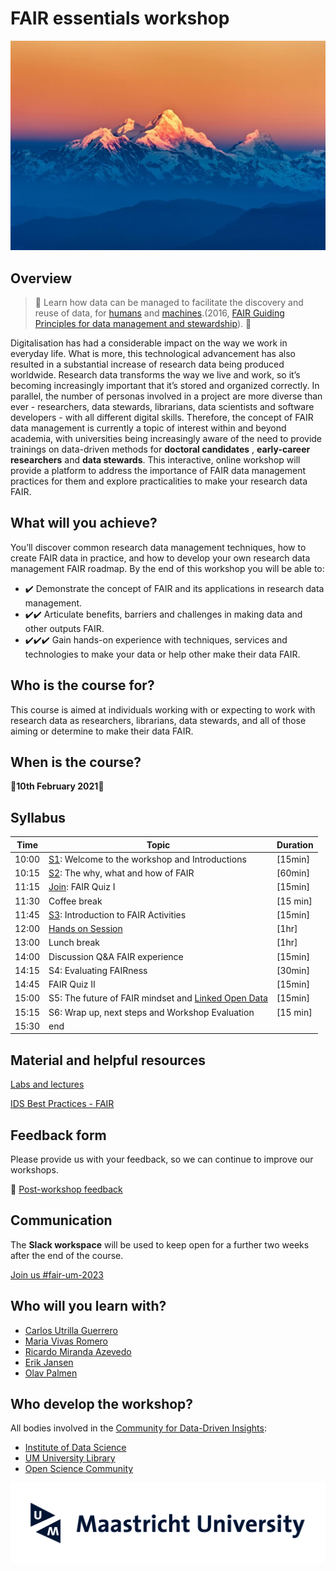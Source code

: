 # FAIR essentials workshop

<img src="img/fair.jpg" style="zoom:73%;" />

## Overview
> 📢 Learn how data can be managed to facilitate the discovery and reuse of data, for [humans](https://dbpedia.org/page/Human) and [machines](https://dbpedia.org/page/Machine).(2016, [FAIR Guiding Principles for data management and stewardship](https://www.nature.com/articles/sdata201618)). 📢

Digitalisation has had a considerable impact on the way we work in everyday life. What is more, this technological advancement has also resulted in a substantial increase of research data being produced worldwide. Research data transforms the way we live and work, so it’s becoming increasingly important that it’s stored and organized correctly. In parallel, the number of personas involved in a project are more diverse than ever - researchers, data stewards, librarians, data scientists and software developers - with all different digital skills.
Therefore, the concept of FAIR data management is currently a topic of interest within and beyond academia, with universities being increasingly aware of the need to provide trainings on data-driven methods for **doctoral candidates** , **early-career researchers** and **data stewards**. This interactive, online workshop will provide a platform to address the importance of FAIR data management practices for them and explore practicalities to make your research data FAIR.



## What will you achieve?

You’ll discover common research data management techniques, how to create FAIR data in practice, and how to develop your own research data management FAIR roadmap. By the end of this workshop you will be able to:

* ✔️ Demonstrate the concept of FAIR and its applications in research data management.
* ✔️✔️ Articulate benefits, barriers and challenges in making data and other outputs FAIR. 
* ✔️✔️✔️ Gain hands-on experience with techniques, services and technologies to make your data or help other make their data FAIR.

## Who is the course for?

This course is aimed at individuals working with or expecting to work with research data as researchers, librarians, data stewards, and all of those aiming or determine to make their data FAIR.



## When is the course?

🧭**10th February 2021**🧭

## Syllabus

|Time| Topic | Duration|
|--|--|--|
|10:00| [S1](https://docs.google.com/presentation/d/1KjB8yiS4WKfki832T4DbSbWr_X5JJXsDSDlZjsVoPkM/edit?usp=sharing): Welcome to the workshop and Introductions | [15min]|
|10:15 |[S2](https://docs.google.com/presentation/d/1z9-7qZKSOBt1D4meWmFo_u2xShzuxs8gTFXbebSFy7c/edit?usp=sharing): The why, what and how of FAIR| [60min]|
|11:15 |[Join](https://docs.google.com/presentation/d/10rHaOirXx3INgm6E5NZEGtryeBvdDWkpr7jHqGKXjSg/edit?usp=sharing): FAIR Quiz I |[15min]|
|11:30 |Coffee break| [15 min]|
|11:45 |[S3](https://docs.google.com/presentation/d/1uEJQVsyYeQVOH7u06q7qy3fSqouqqXRFaK0ICp1aZBs/edit?usp=sharing): Introduction to FAIR Activities| [15min]|
|12:00 |[Hands on Session](https://docs.google.com/document/d/1xOekDRW7tqTuaJ2EuNy_k1tdzYIotU6j_OJXdQbz-Mc/edit?usp=sharing) |[1hr] |
|13:00 |Lunch break|[1hr]|
|14:00 |Discussion Q&A FAIR experience| [15min]|
|14:15 |S4: Evaluating FAIRness| [30min]|
|14:45 |FAIR Quiz II| [15min]|
|15:00 |S5: The future of FAIR mindset and [Linked Open Data](https://lod-cloud.net/)| [15min]|
|15:15 |S6: Wrap up, next steps and Workshop Evaluation| [15 min]|
|15:30 |end||

## Material and helpful resources

[Labs and lectures](https://drive.google.com/drive/folders/1KtdONGCuax_fDEp-WH3OX5oANijU-ZQH?usp=sharing)

[IDS Best Practices - FAIR](https://maastrichtu-ids.github.io/best-practices/docs/fair-principles)



## Feedback form

Please provide us with your feedback, so we can continue to improve our workshops.

🍎 [Post-workshop feedback](https://form.typeform.com/c/U8ih72Zc?typeform-medium=embed-snippet)



## Communication

The **Slack workspace** will be  used to keep open for a further two weeks after the end of the course.

[Join us #fair-um-2023](https://fair-um-2023.slack.com/archives/C01KFA8MJUV)



## Who will you learn with?

* [Carlos Utrilla Guerrero](https://www.maastrichtuniversity.nl/p70069673)
* [Maria Vivas Romero]()
* [Ricardo Miranda Azevedo](https://www.maastrichtuniversity.nl/r.demirandaazevedo)
* [Erik Jansen](https://www.maastrichtuniversity.nl/erik.jansen)
* [Olav Palmen](https://www.maastrichtuniversity.nl/p70067301)

## Who develop the workshop?
All bodies involved in the [Community for Data-Driven Insights](https://library.maastrichtuniversity.nl/research-support/rdm/#cddi):
* [Institute of Data Science](https://www.maastrichtuniversity.nl/research/institute-data-science)
* [UM University Library](https://library.maastrichtuniversity.nl/)
* [Open Science Community]()

<img src="img/mu-logo.jpg" style="zoom:73%;" />
